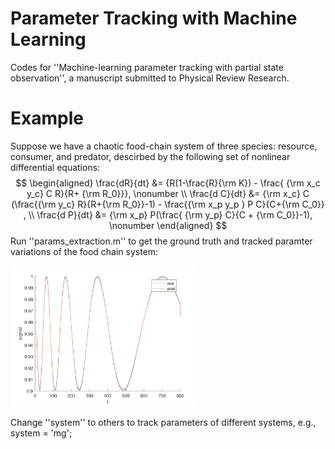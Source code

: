 # Parameter Tracking with Machine Learning
Codes for ''Machine-learning parameter tracking with partial state observation'', a manuscript submitted to Physical Review Research.

# Example

Suppose we have a chaotic food-chain system of three species: resource, consumer, and predator, descirbed by the following set of nonlinear differential equations:
$$
\begin{aligned}
\frac{dR}{dt} &= {R(1-\frac{R}{\rm K}) - \frac{ {\rm x_c y_c} C R}{R+ {\rm R_0}}}, \nonumber \\
\frac{d C}{dt} &= {\rm x_c} C (\frac{{\rm y_c} R}{R+{\rm R_0}}-1) - \frac{{\rm x_p y_p } P C}{C+{\rm C_0}} , \\
\frac{d P}{dt} &= {\rm x_p} P(\frac{ {\rm y_p} C}{C + {\rm C_0}}-1), \nonumber
\end{aligned}
$$
Run ''params_extraction.m'' to get the ground truth and tracked paramter variations of the food chain system:

<img src='results/foodchain.png' width='300'>

Change ''system'' to others to track parameters of different systems, e.g., system = 'mg';
